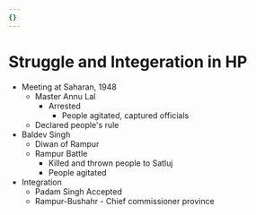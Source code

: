 ```yaml
---
{}
---
```

   
# Struggle and Integeration in HP   
* Meeting at Saharan, 1948   
	* Master Annu Lal   
		* Arrested   
			* People agitated, captured officials   
	* Declared people's rule   
* Baldev Singh   
	* Diwan of Rampur   
	* Rampur Battle   
		* Killed and thrown people to Satluj   
		* People agitated   
* Integration   
	* Padam Singh Accepted   
	* Rampur-Bushahr - Chief commissioner province